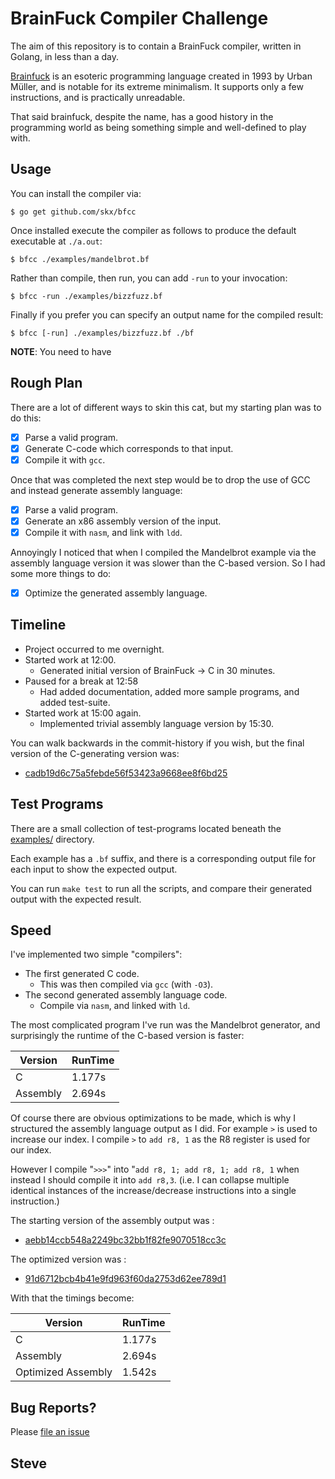 # BrainFuck Compiler Challenge

The aim of this repository is to contain a BrainFuck compiler, written in Golang, in less than a day.

[Brainfuck](https://en.wikipedia.org/wiki/Brainfuck) is an esoteric programming language created in 1993 by Urban Müller, and is notable for its extreme minimalism.  It supports only a few instructions, and is practically unreadable.

That said brainfuck, despite the name, has a good history in the programming world as being something simple and well-defined to play with.



## Usage

You can install the compiler via:

    $ go get github.com/skx/bfcc

Once installed execute the compiler as follows to produce the default executable at `./a.out`:

    $ bfcc ./examples/mandelbrot.bf

Rather than compile, then run, you can add `-run` to your invocation:

    $ bfcc -run ./examples/bizzfuzz.bf

Finally if you prefer you can specify an output name for the compiled result:

    $ bfcc [-run] ./examples/bizzfuzz.bf ./bf


**NOTE**: You need to have


## Rough Plan

There are a lot of different ways to skin this cat, but my starting plan was to do this:

* [x] Parse a valid program.
* [x] Generate C-code which corresponds to that input.
* [x] Compile it with `gcc`.

Once that was completed the next step would be to drop the use of GCC and instead generate assembly language:

* [x] Parse a valid program.
* [x] Generate an x86 assembly version of the input.
* [x] Compile it with `nasm`, and link with `ldd`.

Annoyingly I noticed that when I compiled the Mandelbrot example via the assembly language version it was slower than the C-based version.  So I had some more things to do:

* [x] Optimize the generated assembly language.



## Timeline

* Project occurred to me overnight.
* Started work at 12:00.
  * Generated initial version of BrainFuck -> C in 30 minutes.
* Paused for a break at 12:58
  * Had added documentation, added more sample programs, and added test-suite.
* Started work at 15:00 again.
  * Implemented trivial assembly language version by 15:30.

You can walk backwards in the commit-history if you wish, but the final version of the C-generating version was:

* [cadb19d6c75a5febde56f53423a9668ee8f6bd25](https://github.com/skx/bfcc/tree/cadb19d6c75a5febde56f53423a9668ee8f6bd25)


## Test Programs

There are a small collection of test-programs located beneath the [examples/](examples/) directory.

Each example has a `.bf` suffix, and there is a corresponding output file for each input to show the expected output.

You can run `make test` to run all the scripts, and compare their generated output with the expected result.


## Speed

I've implemented two simple "compilers":

* The first generated C code.
  * This was then compiled via `gcc` (with `-O3`).
* The second generated assembly language code.
  * Compile via `nasm`, and linked with `ld`.

The most complicated program I've run was the Mandelbrot generator, and surprisingly the runtime of the C-based version is faster:

| Version  | RunTime |
|----------|---------|
| C        | 1.177s  |
| Assembly | 2.694s  |


Of course there are obvious optimizations to be made, which is why I structured the assembly language output as I did.  For example `>` is used to increase our index.  I compile `>` to `add r8, 1` as the R8 register is used for our index.

However I compile "`>>>`" into "`add r8, 1; add r8, 1; add r8, 1` when instead I should compile it into `add r8,3`.  (i.e. I can collapse multiple identical instances of the increase/decrease instructions into a single instruction.)

The starting version of the assembly output was :

* [aebb14ccb548a2249bc32bb1f82fe9070518cc3c](https://github.com/skx/bfcc/tree/aebb14ccb548a2249bc32bb1f82fe9070518cc3c)

The optimized version was :

* [91d6712bcb4b41e9fd963f60da2753d62ee789d1](https://github.com/skx/bfcc/commit/91d6712bcb4b41e9fd963f60da2753d62ee789d1)

With that the timings become:

| Version            | RunTime |
|--------------------|---------|
| C                  | 1.177s  |
| Assembly           | 2.694s  |
| Optimized Assembly | 1.542s  |


## Bug Reports?

Please [file an issue](https://github.com/skx/bfcc/issues)


Steve
--
